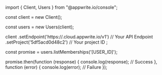 import { Client, Users } from "@appwrite.io/console";

const client = new Client();

const users = new Users(client);

client
    .setEndpoint('https://<REGION>.cloud.appwrite.io/v1') // Your API Endpoint
    .setProject('5df5acd0d48c2') // Your project ID
;

const promise = users.listMemberships('[USER_ID]');

promise.then(function (response) {
    console.log(response); // Success
}, function (error) {
    console.log(error); // Failure
});